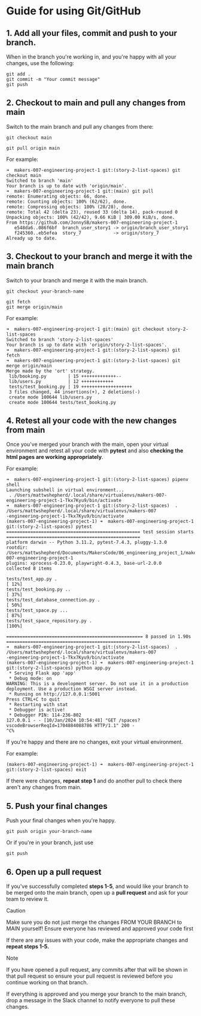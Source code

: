 # Guide for using Git/GitHub

## 1. Add all your files, commit and push to your branch.

When in the branch you're working in, and you're happy with all your changes, use the following:

```shell
git add .
git commit -m "Your commit message"
git push
```

## 2. Checkout to main and pull any changes from main

Switch to the main branch and pull any changes from there:

```
git checkout main

git pull origin main
```

For example:

```shell
➜  makers-007-engineering-project-1 git:(story-2-list-spaces) git checkout main
Switched to branch 'main'
Your branch is up to date with 'origin/main'.
➜  makers-007-engineering-project-1 git:(main) git pull
remote: Enumerating objects: 66, done.
remote: Counting objects: 100% (62/62), done.
remote: Compressing objects: 100% (28/28), done.
remote: Total 42 (delta 23), reused 33 (delta 14), pack-reused 0
Unpacking objects: 100% (42/42), 9.66 KiB | 309.00 KiB/s, done.
From https://github.com/JonnySB/makers-007-engineering-project-1
   e548da6..086f6bf  branch_user_story1 -> origin/branch_user_story1
   f245360..eb5efea  story_7            -> origin/story_7
Already up to date.
```

## 3. Checkout to your branch and merge it with the main branch

Switch to your branch and merge it with the main branch.

```shell
git checkout your-branch-name

git fetch
git merge origin/main
```

For example:

```shell
➜  makers-007-engineering-project-1 git:(main) git checkout story-2-list-spaces
Switched to branch 'story-2-list-spaces'
Your branch is up to date with 'origin/story-2-list-spaces'.
➜  makers-007-engineering-project-1 git:(story-2-list-spaces) git fetch
➜  makers-007-engineering-project-1 git:(story-2-list-spaces) git merge origin/main
Merge made by the 'ort' strategy.
 lib/booking.py        | 15 +++++++++++++--
 lib/users.py          | 12 ++++++++++++
 tests/test_booking.py | 19 +++++++++++++++++++
 3 files changed, 44 insertions(+), 2 deletions(-)
 create mode 100644 lib/users.py
 create mode 100644 tests/test_booking.py
```

## 4. Retest all your code with the new changes from main

Once you've merged your branch with the main, open your virtual environment and retest all your code with **pytest** and also **checking the html pages are working appropriately**.

For example:

```shell
➜  makers-007-engineering-project-1 git:(story-2-list-spaces) pipenv shell
Launching subshell in virtual environment...
 . /Users/mattwshepherd/.local/share/virtualenvs/makers-007-engineering-project-1-Tkx7Kyu9/bin/activate
➜  makers-007-engineering-project-1 git:(story-2-list-spaces)  . /Users/mattwshepherd/.local/share/virtualenvs/makers-007
-engineering-project-1-Tkx7Kyu9/bin/activate
(makers-007-engineering-project-1) ➜  makers-007-engineering-project-1 git:(story-2-list-spaces) pytest
================================================== test session starts ==================================================
platform darwin -- Python 3.11.2, pytest-7.4.3, pluggy-1.3.0
rootdir: /Users/mattwshepherd/Documents/MakersCode/06_engineering_project_1/makers-007-engineering-project-1
plugins: xprocess-0.23.0, playwright-0.4.3, base-url-2.0.0
collected 8 items

tests/test_app.py .                                                                                               [ 12%]
tests/test_booking.py ..                                                                                          [ 37%]
tests/test_database_connection.py .                                                                               [ 50%]
tests/test_space.py ...                                                                                           [ 87%]
tests/test_space_repository.py .                                                                                  [100%]

=================================================== 8 passed in 1.90s ==================================================
➜  makers-007-engineering-project-1 git:(story-2-list-spaces)  . /Users/mattwshepherd/.local/share/virtualenvs/makers-007
-engineering-project-1-Tkx7Kyu9/bin/activate
(makers-007-engineering-project-1) ➜  makers-007-engineering-project-1 git:(story-2-list-spaces) python app.py
 * Serving Flask app 'app'
 * Debug mode: on
WARNING: This is a development server. Do not use it in a production deployment. Use a production WSGI server instead.
 * Running on http://127.0.0.1:5001
Press CTRL+C to quit
 * Restarting with stat
 * Debugger is active!
 * Debugger PIN: 114-236-802
127.0.0.1 - - [10/Jan/2024 10:54:48] "GET /spaces?vscodeBrowserReqId=1704884088786 HTTP/1.1" 200 -
^C%
```

If you're happy and there are no changes, exit your virtual environment.

For example:

```shell
(makers-007-engineering-project-1) ➜  makers-007-engineering-project-1 git:(story-2-list-spaces) exit
```

If there were changes, **repeat step 1** and do another pull to check there aren't any changes from main.

## 5. Push your final changes

Push your final changes when you're happy.

```shell
git push origin your-branch-name
```

Or if you're in your branch, just use

```shell
git push
```

## 6. Open up a pull request

If you've successfully completed **steps 1-5**, and would like your branch to be merged onto the main branch, open up a **pull request** and ask for your team to review it.

> [!CAUTION]
> Make sure you do not just merge the changes FROM YOUR BRANCH to MAIN yourself! Ensure everyone has reviewed and approved your code first

If there are any issues with your code, make the appropriate changes and **repeat steps 1-5.**

> [!NOTE]
> If you have opened a pull request, any commits after that will be shown in that pull request so ensure your pull request is reviewed before you continue working on that branch.

If everything is approved and you merge your branch to the main branch, drop a message in the Slack channel to notify everyone to pull these changes.
